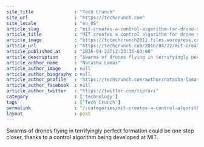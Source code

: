 ```yaml
---
site_title               : "Tech Crunch"
site_url                 : "https://techcrunch.com"
site_locale              : "en_US"
article_slug             : "mit-creates-a-control-algorithm-for-drone-swarms"
article_title            : "MIT creates a control algorithm for drone swarms"
article_image            : "https://tctechcrunch2011.files.wordpress.com/2013/12/2drones.jpg?w=764&h=381&crop=1"
article_url              : "https://techcrunch.com/2016/04/22/mit-creates-a-control-algorithm-for-drone-swarms/"
article_published_at     : "2016-04-22T12:23:35-03:00"
article_description      : "Swarms of drones flying in terrifyingly perfect formation could be one step closer, thanks to a control algorithm being developed at MIT."
article_author_name      : "Natasha Lomas"
article_author_image     : null
article_author_biography : null
article_author_profile   : "https://techcrunch.com/author/natasha-lomas/"
article_author_facebook  : null
article_author_twitter   : "https://twitter.com/riptari"
category                 : ['technology']
tags                     : ['Tech Crunch']
permalink                : "/:categories/mit-creates-a-control-algorithm-for-drone-swarms/"
layout                   : post
---
```


Swarms of drones flying in terrifyingly perfect formation could be one step closer, thanks to a control algorithm being developed at MIT.
